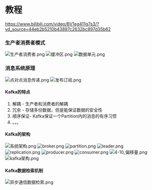 # 教程

https://www.bilibili.com/video/BV1eg411g7s3/?vd_source=44eb2b5210b43897c2632bc897d35b62

### 生产者消费者模式

![生产者消费者.png](../src/main/resources/pictures/%E5%BC%82%E6%AD%A5%E9%80%9A%E4%BF%A1/%E5%BC%82%E6%AD%A5%E9%80%9A%E4%BF%A1/%E7%94%9F%E4%BA%A7%E8%80%85%E6%B6%88%E8%B4%B9%E8%80%85.png)
![缓冲区.png](../src/main/resources/pictures/%E5%BC%82%E6%AD%A5%E9%80%9A%E4%BF%A1/%E5%BC%82%E6%AD%A5%E9%80%9A%E4%BF%A1/%E7%BC%93%E5%86%B2%E5%8C%BA.png)
![数据单元.png](../src/main/resources/pictures/%E5%BC%82%E6%AD%A5%E9%80%9A%E4%BF%A1/%E5%BC%82%E6%AD%A5%E9%80%9A%E4%BF%A1/%E6%95%B0%E6%8D%AE%E5%8D%95%E5%85%83.png)

### 消息系统原理

![点对点消息传递.png](../src/main/resources/pictures/%E5%BC%82%E6%AD%A5%E9%80%9A%E4%BF%A1/%E6%B6%88%E6%81%AF%E7%B3%BB%E7%BB%9F%E5%8E%9F%E7%90%86/%E7%82%B9%E5%AF%B9%E7%82%B9%E6%B6%88%E6%81%AF%E4%BC%A0%E9%80%92.png)
![发布订阅.png](../src/main/resources/pictures/%E5%BC%82%E6%AD%A5%E9%80%9A%E4%BF%A1/%E6%B6%88%E6%81%AF%E7%B3%BB%E7%BB%9F%E5%8E%9F%E7%90%86/%E5%8F%91%E5%B8%83%E8%AE%A2%E9%98%85.png)

#### Kafka的特点

1. 解耦 - 生产者和消费者的解耦
2. 冗余 - 存储多份数据，但是能保证数据的安全性
3. 顺序保证- Kafka保证一个Partition内的消息的有序习惯
4. 。。。

#### Kafka的架构

![系统架构.png](../src/main/resources/pictures/%E5%BC%82%E6%AD%A5%E9%80%9A%E4%BF%A1/kafka%E7%B3%BB%E7%BB%9F%E6%9E%B6%E6%9E%84/%E7%B3%BB%E7%BB%9F%E6%9E%B6%E6%9E%84.png)
![broker.png](../src/main/resources/pictures/%E5%BC%82%E6%AD%A5%E9%80%9A%E4%BF%A1/kafka%E7%B3%BB%E7%BB%9F%E6%9E%B6%E6%9E%84/broker.png)
![partition.png](../src/main/resources/pictures/%E5%BC%82%E6%AD%A5%E9%80%9A%E4%BF%A1/kafka%E7%B3%BB%E7%BB%9F%E6%9E%B6%E6%9E%84/partition.png)
![leader.png](../src/main/resources/pictures/%E5%BC%82%E6%AD%A5%E9%80%9A%E4%BF%A1/kafka%E7%B3%BB%E7%BB%9F%E6%9E%B6%E6%9E%84/leader.png)
![replication.png](../src/main/resources/pictures/%E5%BC%82%E6%AD%A5%E9%80%9A%E4%BF%A1/kafka%E7%B3%BB%E7%BB%9F%E6%9E%B6%E6%9E%84/replication.png)
![producer.png](../src/main/resources/pictures/%E5%BC%82%E6%AD%A5%E9%80%9A%E4%BF%A1/kafka%E7%B3%BB%E7%BB%9F%E6%9E%B6%E6%9E%84/producer.png)
![consumer.png](../src/main/resources/pictures/%E5%BC%82%E6%AD%A5%E9%80%9A%E4%BF%A1/kafka%E7%B3%BB%E7%BB%9F%E6%9E%B6%E6%9E%84/consumer.png)
![4-10_偏移量.png](../src/main/resources/pictures/%E5%BC%82%E6%AD%A5%E9%80%9A%E4%BF%A1/kafka%E7%B3%BB%E7%BB%9F%E6%9E%B6%E6%9E%84/4-10_%E5%81%8F%E7%A7%BB%E9%87%8F.png)
![kafka架构.png](../src/main/resources/pictures/%E5%BC%82%E6%AD%A5%E9%80%9A%E4%BF%A1/kafka%E7%B3%BB%E7%BB%9F%E6%9E%B6%E6%9E%84/kafka%E6%9E%B6%E6%9E%84.png)

#### Kafka数据检索机制

![[异步通信](../src/main/resources/pictures/%E5%BC%82%E6%AD%A5%E9%80%9A%E4%BF%A1/%E5%BC%82%E6%AD%A5%E9%80%9A%E4%BF%A1)数据检索.png](../src/main/resources/pictures/%E5%BC%82%E6%AD%A5%E9%80%9A%E4%BF%A1/%E6%95%B0%E6%8D%AE%E6%A3%80%E7%B4%A2/%E6%95%B0%E6%8D%AE%E6%A3%80%E7%B4%A2.png)


